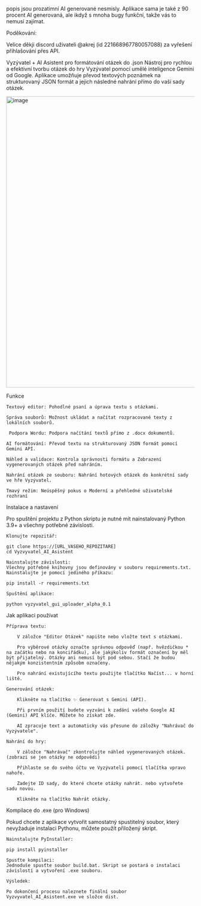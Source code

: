 popis jsou prozatimní AI generované nesmisly. Aplikace sama je také z 90 procent AI generovaná, ale ikdyž s mnoha bugy funkční, takže vás to nemusí zajímat. 

Poděkování:

Velice děkji discord uživateli @akrej (id 221668967780057088) za vyřešení přihlašování přes API. 

Vyzývatel + AI Asistent pro formátování otázek do .json 
Nástroj pro rychlou a efektivní tvorbu otázek do hry Vyzývatel pomocí umělé inteligence Gemini od Google. Aplikace umožňuje převod textových poznámek na strukturovaný JSON formát a jejich následné nahrání přímo do vaší sady otázek.

<img width="945" height="778" alt="image" src="https://github.com/user-attachments/assets/a13de119-8b3e-4ae0-979d-06042cbc0aa7" />



Funkce 

    Textový editor: Pohodlné psaní a úprava textu s otázkami.

    Správa souborů: Možnost ukládat a načítat rozpracované texty z lokálních souborů.

     Podpora Wordu: Podpora načítání textů přímo z .docx dokumentů.

    AI formátování: Převod textu na strukturovaný JSON formát pomocí Gemini API.

    Náhled a validace: Kontrola správnosti formátu a Zobrazení vygenerovaných otázek před nahráním.

    Nahrání otázek ze souboru: Nahrání hotových otázek do konkrétní sady ve hře Vyzývatel.

    Tmavý režim: Neúspěšný pokus o Moderní a přehledné uživatelské rozhraní

Instalace a nastavení

Pro spuštění projektu z Python skriptu je nutné mít nainstalovaný Python 3.9+ a všechny potřebné závislosti.

    Klonujte repozitář:

    git clone https://[URL_VASEHO_REPOZITARE]
    cd Vyzvyvatel_AI_Asistent

    Nainstalujte závislosti:
    Všechny potřebné knihovny jsou definovány v souboru requirements.txt. Nainstalujte je pomocí jediného příkazu:

    pip install -r requirements.txt

    Spuštění aplikace:

    python vyzyvatel_gui_uploader_alpha_0.1

Jak aplikaci používat

    Příprava textu:

        V záložce "Editor Otázek" napište nebo vložte text s otázkami.

        Pro výběrové otázky označte správnou odpověď (např. hvězdičkou * na začátku nebo na konciřádku), ale jakýkoliv formát označení by měl být přijatelný. Otázky ani nemusí být pod sebou. Stačí že budou nějakým konzistentním způsobm označeny.

        Pro nahrání existujícího textu použijte tlačítko Načíst... v horní liště.

    Generování otázek:

        Klikněte na tlačítko ✨ Generovat s Gemini (API).

        Při prvním použití budete vyzváni k zadání vašeho Google AI (Gemini) API klíče. Můžete ho získat zde.

        AI zpracuje text a automaticky vás přesune do záložky "Nahrávač do Vyzývatele".

    Nahrání do hry:

        V záložce "Nahrávač" zkontrolujte náhled vygenerovaných otázek.(zobrazi se jen otázky ne odpovědi)

        Přihlaste se do svého účtu ve Vyzývateli pomocí tlačítka vpravo nahoře.

        Zadejte ID sady, do které chcete otázky nahrát. nebo vytvořete sadu novou. 

        Klikněte na tlačítko Nahrát otázky.

Kompilace do .exe (pro Windows)

Pokud chcete z aplikace vytvořit samostatný spustitelný soubor, který nevyžaduje instalaci Pythonu, můžete použít přiložený skript.

    Nainstalujte PyInstaller:

    pip install pyinstaller

    Spusťte kompilaci:
    Jednoduše spusťte soubor build.bat. Skript se postará o instalaci závislostí a vytvoření .exe souboru.

    Výsledek:

    Po dokončení procesu naleznete finální soubor Vyzvyvatel_AI_Asistent.exe ve složce dist.

